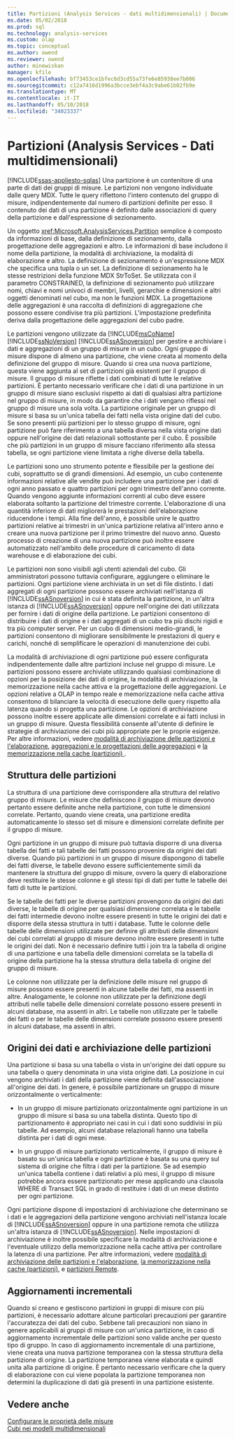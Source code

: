 ```yaml
---
title: Partizioni (Analysis Services - dati multidimensionali) | Documenti Microsoft
ms.date: 05/02/2018
ms.prod: sql
ms.technology: analysis-services
ms.custom: olap
ms.topic: conceptual
ms.author: owend
ms.reviewer: owend
author: minewiskan
manager: kfile
ms.openlocfilehash: bf73453ce1bfec6d3cd55a73fe6e85938ee7b006
ms.sourcegitcommit: c12a7416d1996a3bcce3ebf4a3c9abe61b02fb9e
ms.translationtype: MT
ms.contentlocale: it-IT
ms.lasthandoff: 05/10/2018
ms.locfileid: "34023337"
---
```

# <a name="partitions-analysis-services---multidimensional-data"></a>Partizioni (Analysis Services - Dati multidimensionali)
[!INCLUDE[ssas-appliesto-sqlas](../../includes/ssas-appliesto-sqlas.md)]
  Una partizione è un contenitore di una parte di dati dei gruppi di misure. Le partizioni non vengono individuate dalle query MDX. Tutte le query riflettono l'intero contenuto del gruppo di misure, indipendentemente dal numero di partizioni definite per esso. Il contenuto dei dati di una partizione è definito dalle associazioni di query della partizione e dall'espressione di sezionamento.  
  
 Un oggetto <xref:Microsoft.AnalysisServices.Partition> semplice è composto da informazioni di base, dalla definizione di sezionamento, dalla progettazione delle aggregazioni e altro. Le informazioni di base includono il nome della partizione, la modalità di archiviazione, la modalità di elaborazione e altro. La definizione di sezionamento è un'espressione MDX che specifica una tupla o un set. La definizione di sezionamento ha le stesse restrizioni della funzione MDX StrToSet. Se utilizzata con il parametro CONSTRAINED, la definizione di sezionamento può utilizzare nomi, chiavi e nomi univoci di membri, livelli, gerarchie e dimensioni e altri oggetti denominati nel cubo, ma non le funzioni MDX. La progettazione delle aggregazioni è una raccolta di definizioni di aggregazione che possono essere condivise tra più partizioni. L'impostazione predefinita deriva dalla progettazione delle aggregazioni del cubo padre.  
  
 Le partizioni vengono utilizzate da [!INCLUDE[msCoName](../../includes/msconame-md.md)] [!INCLUDE[ssNoVersion](../../includes/ssnoversion-md.md)] [!INCLUDE[ssASnoversion](../../includes/ssasnoversion-md.md)] per gestire e archiviare i dati e aggregazioni di un gruppo di misure in un cubo. Ogni gruppo di misure dispone di almeno una partizione, che viene creata al momento della definizione del gruppo di misure. Quando si crea una nuova partizione, questa viene aggiunta al set di partizioni già esistenti per il gruppo di misure. Il gruppo di misure riflette i dati combinati di tutte le relative partizioni. È pertanto necessario verificare che i dati di una partizione in un gruppo di misure siano esclusivi rispetto ai dati di qualsiasi altra partizione nel gruppo di misure, in modo da garantire che i dati vengano riflessi nel gruppo di misure una sola volta. La partizione originale per un gruppo di misure si basa su un'unica tabella dei fatti nella vista origine dati del cubo. Se sono presenti più partizioni per lo stesso gruppo di misure, ogni partizione può fare riferimento a una tabella diversa nella vista origine dati oppure nell'origine dei dati relazionali sottostante per il cubo. È possibile che più partizioni in un gruppo di misure facciano riferimento alla stessa tabella, se ogni partizione viene limitata a righe diverse della tabella.  
  
 Le partizioni sono uno strumento potente e flessibile per la gestione dei cubi, soprattutto se di grandi dimensioni. Ad esempio, un cubo contenente informazioni relative alle vendite può includere una partizione per i dati di ogni anno passato e quattro partizioni per ogni trimestre dell'anno corrente. Quando vengono aggiunte informazioni correnti al cubo deve essere elaborata soltanto la partizione del trimestre corrente. L'elaborazione di una quantità inferiore di dati migliorerà le prestazioni dell'elaborazione riducendone i tempi. Alla fine dell'anno, è possibile unire le quattro partizioni relative ai trimestri in un'unica partizione relativa all'intero anno e creare una nuova partizione per il primo trimestre del nuovo anno. Questo processo di creazione di una nuova partizione può inoltre essere automatizzato nell'ambito delle procedure di caricamento di data warehouse e di elaborazione dei cubi.  
  
 Le partizioni non sono visibili agli utenti aziendali del cubo. Gli amministratori possono tuttavia configurare, aggiungere o eliminare le partizioni. Ogni partizione viene archiviata in un set di file distinto. I dati aggregati di ogni partizione possono essere archiviati nell'istanza di [!INCLUDE[ssASnoversion](../../includes/ssasnoversion-md.md)] in cui è stata definita la partizione, in un'altra istanza di [!INCLUDE[ssASnoversion](../../includes/ssasnoversion-md.md)] oppure nell'origine dei dati utilizzata per fornire i dati di origine della partizione. Le partizioni consentono di distribuire i dati di origine e i dati aggregati di un cubo tra più dischi rigidi e tra più computer server. Per un cubo di dimensioni medio-grandi, le partizioni consentono di migliorare sensibilmente le prestazioni di query e carichi, nonché di semplificare le operazioni di manutenzione dei cubi.  
  
 La modalità di archiviazione di ogni partizione può essere configurata indipendentemente dalle altre partizioni incluse nel gruppo di misure. Le partizioni possono essere archiviate utilizzando qualsiasi combinazione di opzioni per la posizione dei dati di origine, la modalità di archiviazione, la memorizzazione nella cache attiva e la progettazione delle aggregazioni. Le opzioni relative a OLAP in tempo reale e memorizzazione nella cache attiva consentono di bilanciare la velocità di esecuzione delle query rispetto alla latenza quando si progetta una partizione. Le opzioni di archiviazione possono inoltre essere applicate alle dimensioni correlate e ai fatti inclusi in un gruppo di misure. Questa flessibilità consente all'utente di definire le strategie di archiviazione dei cubi più appropriate per le proprie esigenze. Per altre informazioni, vedere [modalità di archiviazione delle partizioni e l'elaborazione](../../analysis-services/multidimensional-models-olap-logical-cube-objects/partitions-partition-storage-modes-and-processing.md), [aggregazioni e le progettazioni delle aggregazioni](../../analysis-services/multidimensional-models-olap-logical-cube-objects/aggregations-and-aggregation-designs.md) e [la memorizzazione nella cache &#40;partizioni&#41; ](../../analysis-services/multidimensional-models-olap-logical-cube-objects/partitions-proactive-caching.md).  
  
## <a name="partition-structure"></a>Struttura delle partizioni  
 La struttura di una partizione deve corrispondere alla struttura del relativo gruppo di misure. Le misure che definiscono il gruppo di misure devono pertanto essere definite anche nella partizione, con tutte le dimensioni correlate. Pertanto, quando viene creata, una partizione eredita automaticamente lo stesso set di misure e dimensioni correlate definite per il gruppo di misure.  
  
 Ogni partizione in un gruppo di misure può tuttavia disporre di una diversa tabella dei fatti e tali tabelle dei fatti possono provenire da origini dei dati diverse. Quando più partizioni in un gruppo di misure dispongono di tabelle dei fatti diverse, le tabelle devono essere sufficientemente simili da mantenere la struttura del gruppo di misure, ovvero la query di elaborazione deve restituire le stesse colonne e gli stessi tipi di dati per tutte le tabelle dei fatti di tutte le partizioni.  
  
 Se le tabelle dei fatti per le diverse partizioni provengono da origini dei dati diverse, le tabelle di origine per qualsiasi dimensione correlata e le tabelle dei fatti intermedie devono inoltre essere presenti in tutte le origini dei dati e disporre della stessa struttura in tutti i database. Tutte le colonne delle tabelle delle dimensioni utilizzate per definire gli attributi delle dimensioni dei cubi correlati al gruppo di misure devono inoltre essere presenti in tutte le origini dei dati. Non è necessario definire tutti i join tra la tabella di origine di una partizione e una tabella delle dimensioni correlata se la tabella di origine della partizione ha la stessa struttura della tabella di origine del gruppo di misure.  
  
 Le colonne non utilizzate per la definizione delle misure nel gruppo di misure possono essere presenti in alcune tabelle dei fatti, ma assenti in altre. Analogamente, le colonne non utilizzate per la definizione degli attributi nelle tabelle delle dimensioni correlate possono essere presenti in alcuni database, ma assenti in altri. Le tabelle non utilizzate per le tabelle dei fatti o per le tabelle delle dimensioni correlate possono essere presenti in alcuni database, ma assenti in altri.  
  
## <a name="data-sources-and-partition-storage"></a>Origini dei dati e archiviazione delle partizioni  
 Una partizione si basa su una tabella o vista in un'origine dei dati oppure su una tabella o query denominata in una vista origine dati. La posizione in cui vengono archiviati i dati della partizione viene definita dall'associazione all'origine dei dati. In genere, è possibile partizionare un gruppo di misure orizzontalmente o verticalmente:  
  
-   In un gruppo di misure partizionato orizzontalmente ogni partizione in un gruppo di misure si basa su una tabella distinta. Questo tipo di partizionamento è appropriato nei casi in cui i dati sono suddivisi in più tabelle. Ad esempio, alcuni database relazionali hanno una tabella distinta per i dati di ogni mese.  
  
-   In un gruppo di misure partizionato verticalmente, il gruppo di misure è basato su un'unica tabella e ogni partizione è basata su una query sul sistema di origine che filtra i dati per la partizione. Se ad esempio un'unica tabella contiene i dati relativi a più mesi, il gruppo di misure potrebbe ancora essere partizionato per mese applicando una clausola WHERE di Transact SQL in grado di restituire i dati di un mese distinto per ogni partizione.  
  
 Ogni partizione dispone di impostazioni di archiviazione che determinano se i dati e le aggregazioni della partizione vengono archiviati nell'istanza locale di [!INCLUDE[ssASnoversion](../../includes/ssasnoversion-md.md)] oppure in una partizione remota che utilizza un'altra istanza di [!INCLUDE[ssASnoversion](../../includes/ssasnoversion-md.md)]. Nelle impostazioni di archiviazione è inoltre possibile specificare la modalità di archiviazione e l'eventuale utilizzo della memorizzazione nella cache attiva per controllare la latenza di una partizione. Per altre informazioni, vedere [modalità di archiviazione delle partizioni e l'elaborazione](../../analysis-services/multidimensional-models-olap-logical-cube-objects/partitions-partition-storage-modes-and-processing.md), [la memorizzazione nella cache &#40;partizioni&#41;](../../analysis-services/multidimensional-models-olap-logical-cube-objects/partitions-proactive-caching.md), e [partizioni Remote](../../analysis-services/multidimensional-models-olap-logical-cube-objects/partitions-remote-partitions.md).  
  
## <a name="incremental-updates"></a>Aggiornamenti incrementali  
 Quando si creano e gestiscono partizioni in gruppi di misure con più partizioni, è necessario adottare alcune particolari precauzioni per garantire l'accuratezza dei dati del cubo. Sebbene tali precauzioni non siano in genere applicabili ai gruppi di misure con un'unica partizione, in caso di aggiornamento incrementale delle partizioni sono valide anche per questo tipo di gruppo. In caso di aggiornamento incrementale di una partizione, viene creata una nuova partizione temporanea con la stessa struttura della partizione di origine. La partizione temporanea viene elaborata e quindi unita alla partizione di origine. È pertanto necessario verificare che la query di elaborazione con cui viene popolata la partizione temporanea non determini la duplicazione di dati già presenti in una partizione esistente.  
  
## <a name="see-also"></a>Vedere anche  
 [Configurare le proprietà delle misure](../../analysis-services/multidimensional-models/configure-measure-properties.md)   
 [Cubi nei modelli multidimensionali](../../analysis-services/multidimensional-models/cubes-in-multidimensional-models.md)  
  
  
